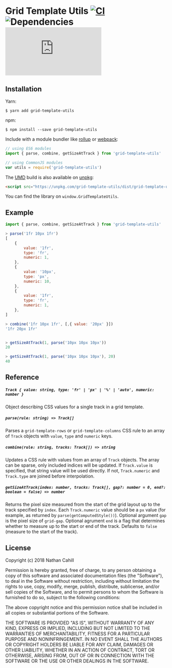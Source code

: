 # Grid Template Utils [![CI](https://img.shields.io/circleci/project/github/nathancahill/split/master.svg)](https://circleci.com/gh/nathancahill/split) ![Dependencies](https://img.shields.io/badge/dependencies-0-brightgreen) [![File size](https://img.badgesize.io/https://unpkg.com/grid-template-utils/dist/grid-template-utils.min.js?compression=gzip&label=size&v=1.0.0)](https://unpkg.com/grid-template-utils/dist/grid-template-utils.min.js)

## Installation

Yarn:

```
$ yarn add grid-template-utils
```

npm:

```
$ npm install --save grid-template-utils
```

Include with a module bundler like [rollup](http://rollupjs.org/) or [webpack](https://webpack.github.io/):

```js
// using ES6 modules
import { parse, combine, getSizeAtTrack } from 'grid-template-utils'

// using CommonJS modules
var utils = require('grid-template-utils')
```

The [UMD](https://github.com/umdjs/umd) build is also available on [unpkg](http://unpkg.com/):

```html
<script src="https://unpkg.com/grid-template-utils/dist/grid-template-utils.js"></script>
```

You can find the library on `window.GridTemplateUtils`.

## Example

```js
import { parse, combine, getSizeAtTrack } from 'grid-template-utils'

> parse('1fr 10px 1fr')
[
    {
        value: '1fr',
        type: 'fr',
        numeric: 1,
    },
    {
        value: '10px',
        type: 'px',
        numeric: 10,
    },
    {
        value: '1fr',
        type: 'fr',
        numeric: 1,
    },
]

> combine('1fr 10px 1fr', [,{ value: '20px' }])
'1fr 20px 1fr'


> getSizeAtTrack(1, parse('10px 10px 10px'))
20

> getSizeAtTrack(1, parse('10px 10px 10px'), 20)
40
```

## Reference

##### `Track { value: string, type: 'fr' | 'px' | '%' | 'auto', numeric: number }`

Object describing CSS values for a single track in a grid template.

##### `parse(rule: string) => Track[]`

Parses a `grid-template-rows` or `grid-template-columns` CSS rule to
an array of `Track` objects with `value`, `type` and `numeric` keys.

##### `combine(rule: string, tracks: Track[]) => string`

Updates a CSS rule with values from an array of `Track` objects. The array can be sparse,
only included indices will be updated. If `Track.value` is specified,
that string value will be used directly. If not, `Track.numeric` and `Track.type` are
joined before interpolation.

##### `getSizeAtTrack(index: number, tracks: Track[], gap?: number = 0, end?: boolean = false) => number`

Returns the pixel size measured from the start of the grid layout up to the track
specified by `index`. Each `Track.numeric` value should be a `px` value
(for example, as returned by `parse(getComputedStyle())`).
Optional argument `gap` is the pixel size of `grid-gap`. Optional agrument `end`
is a flag that determines whether to measure up to the start or end of the track.
Defaults to `false` (measure to the start of the track).

## License

Copyright (c) 2018 Nathan Cahill

Permission is hereby granted, free of charge, to any person obtaining a copy
of this software and associated documentation files (the "Software"), to deal
in the Software without restriction, including without limitation the rights
to use, copy, modify, merge, publish, distribute, sublicense, and/or sell
copies of the Software, and to permit persons to whom the Software is
furnished to do so, subject to the following conditions:

The above copyright notice and this permission notice shall be included in
all copies or substantial portions of the Software.

THE SOFTWARE IS PROVIDED "AS IS", WITHOUT WARRANTY OF ANY KIND, EXPRESS OR
IMPLIED, INCLUDING BUT NOT LIMITED TO THE WARRANTIES OF MERCHANTABILITY,
FITNESS FOR A PARTICULAR PURPOSE AND NONINFRINGEMENT. IN NO EVENT SHALL THE
AUTHORS OR COPYRIGHT HOLDERS BE LIABLE FOR ANY CLAIM, DAMAGES OR OTHER
LIABILITY, WHETHER IN AN ACTION OF CONTRACT, TORT OR OTHERWISE, ARISING FROM,
OUT OF OR IN CONNECTION WITH THE SOFTWARE OR THE USE OR OTHER DEALINGS IN
THE SOFTWARE.
